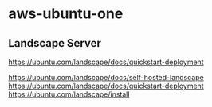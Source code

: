 # aws-ubuntu-one

## 

## Landscape Server

https://ubuntu.com/landscape/docs/quickstart-deployment



https://ubuntu.com/landscape/docs/self-hosted-landscape
https://ubuntu.com/landscape/docs/quickstart-deployment
https://ubuntu.com/landscape/install